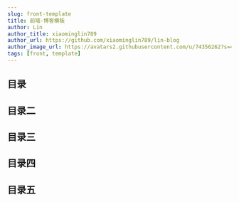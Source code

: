 ```yaml
---
slug: front-template
title: 前端-博客模板
author: Lin
author_title: xiaominglin789
author_url: https://github.com/xiaominglin789/lin-blog
author_image_url: https://avatars2.githubusercontent.com/u/74356262?s=400&u=51bc963a308dd3748ba5133c9cfd29eb3bc0c207&v=4
tags: [front, template]
---
```


## 目录


<!--truncate-->


## 目录二

## 目录三

## 目录四

## 目录五
